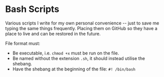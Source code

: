 # Bash Scripts

Various scripts I write for my own personal convenience -- just to save me typing the same things frequently. Placing them on GitHub so they have a place to live and can be restored in the future.

File format must:
* Be executable, i.e. `chmod +x` must be run on the file.
* Be named without the extension `.sh`, it should instead utilise the shebang.
* Have the shebang at the beginning of the file: `#! /bin/bash`
